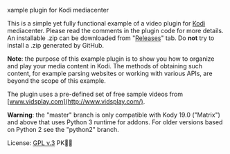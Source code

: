 xample plugin for Kodi mediacenter

This is a simple yet fully functional example of a video plugin for [Kodi](http://kodi.tv) mediacenter.
Please read the comments in the plugin code for more details.
An installable .zip can be downloaded from "[Releases](https://github.com/romanvm/plugin.video.example/releases)" tab.
Do **not** try to install a .zip generated by GitHub.

**Note**: the purpose of this example plugin is to show you how to organize and play your media content in Kodi.
The methods of obtaining such content, for example parsing websites or working with various APIs,
are beyond the scope of this example.

The plugin uses a pre-defined set of free sample videos from [www.vidsplay.com](http://www.vidsplay.com/).

**Warning**: the "master" branch is only compatible with Kody 19.0 ("Matrix") and above that uses Python 3
runtime for addons. For older versions based on Python 2 see the "python2" branch.

License: [GPL v.3](http://www.gnu.org/copyleft/gpl.html)
PK
     